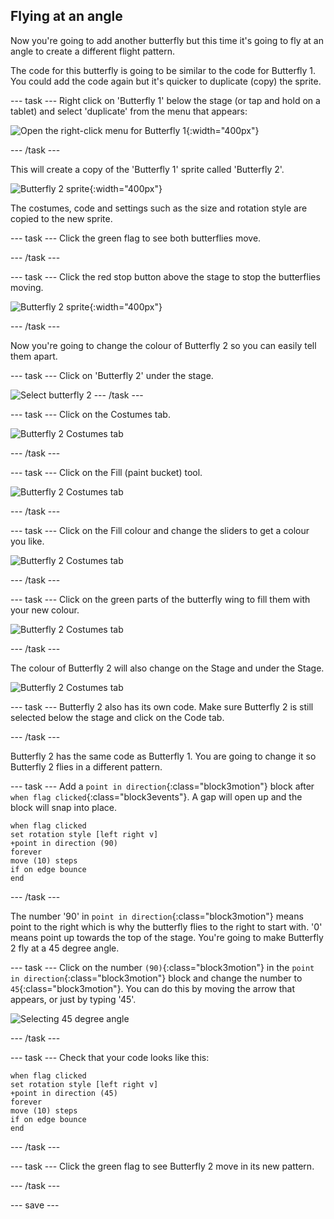 ## Flying at an angle

Now you're going to add another butterfly but this time it's going to fly at an angle to create a different flight pattern. 

The code for this butterfly is going to be similar to the code for Butterfly 1. You could add the code again but it's quicker to duplicate (copy) the sprite. 

--- task ---
Right click on 'Butterfly 1' below the stage (or tap and hold on a tablet) and select 'duplicate' from the menu that appears:

![Open the right-click menu for Butterfly 1](images/butterfly-duplicate.png){:width="400px"}

--- /task ---

This will create a copy of the 'Butterfly 1' sprite called 'Butterfly 2'. 

![Butterfly 2 sprite](images/butterfly-butterfly-2.png){:width="400px"}

The costumes, code and settings such as the size and rotation style are copied to the new sprite. 

--- task ---
Click the green flag to see both butterflies move. 

--- /task ---

--- task ---
Click the red stop button above the stage to stop the butterflies moving. 

![Butterfly 2 sprite](images/butterfly-stop.png){:width="400px"}

--- /task ---

Now you're going to change the colour of Butterfly 2 so you can easily tell them apart. 

--- task ---
Click on 'Butterfly 2' under the stage.

![Select butterfly 2](images/butterfly-2-under-stage.png)
--- /task ---

--- task ---
Click on the Costumes tab. 

![Butterfly 2 Costumes tab](images/butterfly-costumes-2.png)

--- /task ---

--- task ---
Click on the Fill (paint bucket) tool.  

![Butterfly 2 Costumes tab](images/butterfly-fill-tool.png)

--- /task ---

--- task ---
Click on the Fill colour and change the sliders to get a colour you like. 

![Butterfly 2 Costumes tab](images/butterfly-fill-colour.png)

--- /task ---

--- task ---
Click on the green parts of the butterfly wing to fill them with your new colour. 

![Butterfly 2 Costumes tab](images/butterfly-fill-wings.png)

--- /task ---

The colour of Butterfly 2 will also change on the Stage and under the Stage. 

![Butterfly 2 Costumes tab](images/butterfly-colour-changed.png)

--- task ---
Butterfly 2 also has its own code. Make sure Butterfly 2 is still selected below the stage and click on the Code tab. 

--- /task ---

Butterfly 2 has the same code as Butterfly 1. You are going to change it so Butterfly 2 flies in a different pattern.

--- task ---
Add a `point in direction`{:class="block3motion"} block after `when flag clicked`{:class="block3events"}. A gap will open up and the block will snap into place.

```blocks3
when flag clicked
set rotation style [left right v]
+point in direction (90)
forever
move (10) steps
if on edge bounce
end
```

--- /task ---

The number '90' in `point in direction`{:class="block3motion"} means point to the right which is why the butterfly flies to the right to start with. '0' means point up towards the top of the stage. You're going to make Butterfly 2 fly at a 45 degree angle. 

--- task ---
Click on the number `(90)`{:class="block3motion"} in the `point in direction`{:class="block3motion"} block and change the number to `45`{:class="block3motion"}. You can do this by moving the arrow that appears, or just by typing '45'.

![Selecting 45 degree angle](images/butterfly-set-angle.png)

--- /task ---

--- task ---
Check that your code looks like this:

```blocks3
when flag clicked
set rotation style [left right v]
+point in direction (45)
forever
move (10) steps
if on edge bounce
end
```
--- /task ---

--- task ---
Click the green flag to see Butterfly 2 move in its new pattern.

--- /task ---

--- save ---
